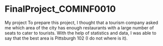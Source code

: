 # FinalProject_COMINF0010
My project
To prepare this project, 
I thought that a tourism company asked me which area of the city has enough restaurants with a large number of seats to cater to tourists.
With the help of statistics and data, I was able to say that the best area is Pittsburgh 102 (I do not where is it).
